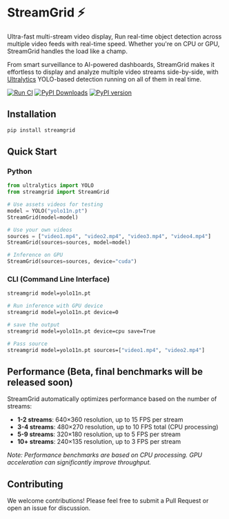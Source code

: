 # StreamGrid ⚡

Ultra-fast multi-stream video display, Run real-time object detection across multiple video feeds with real-time speed. Whether you're on CPU or GPU, StreamGrid handles the load like a champ.

From smart surveillance to AI-powered dashboards, StreamGrid makes it effortless to display and analyze multiple video streams side-by-side, with [Ultralytics](https://github.com/ultralytics/ultralytics) YOLO-based detection running on all of them in real time.

[![Run CI](https://github.com/RizwanMunawar/streamgrid/actions/workflows/ci.yml/badge.svg)](https://github.com/RizwanMunawar/streamgrid/actions/workflows/ci.yml)
[![PyPI Downloads](https://static.pepy.tech/badge/streamgrid)](https://pepy.tech/projects/streamgrid)
[![PyPI version](https://img.shields.io/pypi/v/streamgrid.svg)](https://pypi.org/project/streamgrid/)

## Installation

```bash
pip install streamgrid
```

## Quick Start

### Python

```python
from ultralytics import YOLO
from streamgrid import StreamGrid

# Use assets videos for testing
model = YOLO("yolo11n.pt")
StreamGrid(model=model)  

# Use your own videos
sources = ["video1.mp4", "video2.mp4", "video3.mp4", "video4.mp4"]
StreamGrid(sources=sources, model=model)

# Inference on GPU
StreamGrid(sources=sources, device="cuda")
```

### CLI (Command Line Interface)

```bash
streamgrid model=yolo11n.pt

# Run inference with GPU device
streamgrid model=yolo11n.pt device=0  

# save the output
streamgrid model=yolo11n.pt device=cpu save=True

# Pass source
streamgrid model=yolo11n.pt sources=["video1.mp4", "video2.mp4"]
```

## Performance (Beta, final benchmarks will be released soon)

StreamGrid automatically optimizes performance based on the number of streams:

- **1-2 streams**: 640×360 resolution, up to 15 FPS per stream
- **3-4 streams**: 480×270 resolution, up to 10 FPS total (CPU processing)
- **5-9 streams**: 320×180 resolution, up to 5 FPS per stream
- **10+ streams**: 240×135 resolution, up to 3 FPS per stream

*Note: Performance benchmarks are based on CPU processing. GPU acceleration can significantly improve throughput.*

## Contributing

We welcome contributions! Please feel free to submit a Pull Request or open an issue for discussion.
